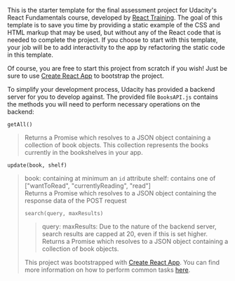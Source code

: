 This is the starter template for the final assessment project for Udacity's React Fundamentals course, developed by [React Training](https://reacttraining.com). The goal of this template is to save you time by providing a static example of the CSS and HTML markup that may be used, but without any of the React code that is needed to complete the project. If you choose to start with this template, your job will be to add interactivity to the app by refactoring the static code in this template.

Of course, you are free to start this project from scratch if you wish! Just be sure to use [Create React App](https://github.com/facebookincubator/create-react-app) to bootstrap the project.

To simplify your development process, Udacity has provided a backend server for you to develop against. The provided file `BooksAPI.js` contains the methods you will need to perform necessary operations on the backend:

`getAll()` 
> Returns a Promise<JSON> which resolves to a JSON object containing a collection of book objects.
> This collection represents the books currently in the bookshelves in your app.

`update(book, shelf)`
> book: <Object> containing at minimum an `id` attribute
> shelf: <String> contains one of ["wantToRead", "currentlyReading", "read"]  
> Returns a Promise<JSON> which resolves to a JSON object containing the response data of the POST request

`search(query, maxResults)`
> query: <String>
> maxResults: <Integer> Due to the nature of the backend server, search results are capped at 20, even if this is set higher.
> Returns a Promise<JSON> which resolves to a JSON object containing a collection of book objects. 

This project was bootstrapped with [Create React App](https://github.com/facebookincubator/create-react-app). You can find more information on how to perform common tasks [here](https://github.com/facebookincubator/create-react-app/blob/master/packages/react-scripts/template/README.md).
